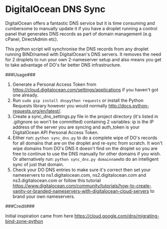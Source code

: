 # DigitalOcean DNS Sync
DigitalOcean offers a fantastic DNS service but it is time consuming and cumbersome to manually update it if you 
have a droplet running a control panel that generates DNS records as part of domain management (e.g. cPanel, 
DirectAdmin etc).

This python script will synchronise the DNS records from any droplet running BIND/named with DigitalOcean's 
DNS servers. It removes the need for 2 droplets to run your own 2-nameserver setup and also means you get to take 
advantage of DO's far better DNS infrastructure.

###Usage###

1. Generate a Personal Access Token from https://cloud.digitalocean.com/settings/applications if you haven't got one 
 already.
2. Run ```sudo pip install dnspython requests``` or install the Python Requests library however you would normally 
 http://docs.python-requests.org/en/latest/.
3. Create a sync_dns_settings.py file in the project directory (it's listed in .gitignore so won't be committed) containing 
 2 variables: ip is the IP address of the server you are syncing and auth_token is your DigitalOcean API Personal Access
 Token.
4. Either run: ```python sync_dns.py``` to do a complete wipe of DO's records for all domains that are on the droplet and
 re-sync from scratch. It won't wipe domains from DO's DNS it doesn't find on the droplet so you are free to continue to
 use the DNS manually for other domains if you wish. Or alternatively run: ```python sync_dns.py domainname```to do an 
 intelligent sync of just that domain.
5. Check your DO DNS entries to make sure it's correct then set your nameservers to ns1.digitalocean.com, 
 ns2.digitalocean.com and ns3.digitalocean.com or follow this tutorial 
 https://www.digitalocean.com/community/tutorials/how-to-create-vanity-or-branded-nameservers-with-digitalocean-cloud-servers 
 to brand your own nameservers.

###Credit###

Initial inspiration came from here https://cloud.google.com/dns/migrating-bind-zone-python
